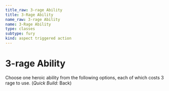 ```yaml
---
title_raw: 3-rage Ability
title: 3-Rage Ability
name_raw: 3-rage Ability
name: 3-Rage Ability
type: classes
subtype: fury
kind: aspect triggered action
---
```


# 3-rage Ability

Choose one heroic ability from the following options, each of which costs 3 rage to use. (*Quick Build:* Back)
